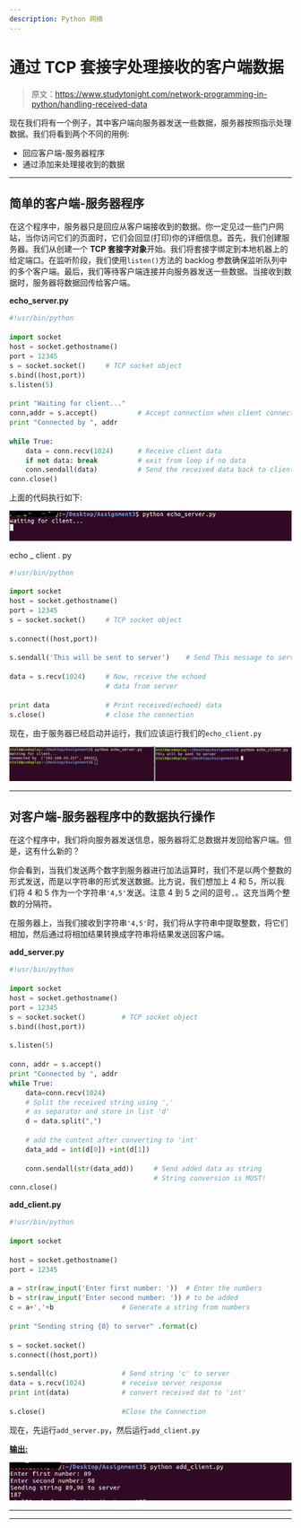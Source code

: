 ```yaml
---
description: Python 网络
---
```


# 通过 TCP 套接字处理接收的客户端数据

> 原文：<https://www.studytonight.com/network-programming-in-python/handling-received-data>

现在我们将有一个例子，其中客户端向服务器发送一些数据，服务器按照指示处理数据。我们将看到两个不同的用例:

*   回应客户端-服务器程序
*   通过添加来处理接收到的数据

* * *

## 简单的客户端-服务器程序

在这个程序中，服务器只是回应从客户端接收到的数据。你一定见过一些门户网站，当你访问它们的页面时，它们会回显(打印)你的详细信息。首先，我们创建服务器。我们从创建一个 **TCP 套接字对象**开始。我们将套接字绑定到本地机器上的给定端口。在监听阶段，我们使用`listen()`方法的 backlog 参数确保监听队列中的多个客户端。最后，我们等待客户端连接并向服务器发送一些数据。当接收到数据时，服务器将数据回传给客户端。

**echo_server.py**

```py
#!usr/bin/python

import socket
host = socket.gethostname()
port = 12345
s = socket.socket()		# TCP socket object
s.bind((host,port))
s.listen(5)

print "Waiting for client..."
conn,addr = s.accept()	        # Accept connection when client connects
print "Connected by ", addr

while True:
	data = conn.recv(1024)	    # Receive client data
	if not data: break	        # exit from loop if no data
	conn.sendall(data)	        # Send the received data back to client
conn.close()
```

上面的代码执行如下:

![ Server Program waiting for client connection](img/ba75fbb7ae9e3096c78fda6f5cd72906.png)

echo _ client . py

```py
#!usr/bin/python

import socket
host = socket.gethostname()
port = 12345
s = socket.socket()		# TCP socket object

s.connect((host,port))

s.sendall('This will be sent to server')    # Send This message to server

data = s.recv(1024)	    # Now, receive the echoed
					    # data from server

print data				# Print received(echoed) data
s.close()				# close the connection
```

现在，由于服务器已经启动并运行，我们应该运行我们的`echo_client.py`

![Echo Server Program](img/8b419bd8acfc97e71316335e5a6da718.png)

* * *

## 对客户端-服务器程序中的数据执行操作

在这个程序中，我们将向服务器发送信息，服务器将汇总数据并发回给客户端。但是，这有什么新的？

你会看到，当我们发送两个数字到服务器进行加法运算时，我们不是以两个整数的形式发送，而是以字符串的形式发送数据。比方说，我们想加上 4 和 5，所以我们将 4 和 5 作为一个字符串`'4,5'`发送。注意 4 到 5 之间的逗号`,`。这充当两个整数的分隔符。

在服务器上，当我们接收到字符串`'4,5'`时，我们将从字符串中提取整数，将它们相加，然后通过将相加结果转换成字符串将结果发送回客户端。

**add_server.py**

```py
#!usr/bin/python

import socket
host = socket.gethostname()
port = 12345
s = socket.socket()		    # TCP socket object
s.bind((host,port))

s.listen(5)

conn, addr = s.accept()
print "Connected by ", addr
while True:
	data=conn.recv(1024)
	# Split the received string using ','
	# as separator and store in list 'd'
	d = data.split(",")	    

	# add the content after converting to 'int'
	data_add = int(d[0]) +int(d[1]) 

	conn.sendall(str(data_add))	    # Send added data as string
					                # String conversion is MUST!
conn.close()
```

**add_client.py**

```py
#!usr/bin/python

import socket

host = socket.gethostname()
port = 12345

a = str(raw_input('Enter first number: '))	# Enter the numbers
b = str(raw_input('Enter second number: '))	# to be added
c = a+','+b					# Generate a string from numbers

print "Sending string {0} to server" .format(c)

s = socket.socket()
s.connect((host,port))

s.sendall(c)				# Send string 'c' to server
data = s.recv(1024)			# receive server response
print int(data)				# convert received dat to 'int'

s.close()					#Close the Connection
```

现在，先运行`add_server.py`，然后运行`add_client.py`

**<u>输出:</u>**

![Echo Server Program](img/cf20ffd8bf2240fa7b9663b11520fb8e.png)

* * *

* * *